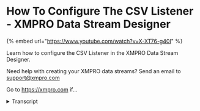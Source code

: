 # How To Configure The CSV Listener - XMPRO Data Stream Designer
{% embed url="https://www.youtube.com/watch?v=X-XT76-g40I" %}



Learn how to configure the CSV Listener in the XMPRO Data Stream Designer. 

Need help with creating your XMPRO data streams? Send an email to support@xmpro.com 

Go to https://xmpro.com if...
<details>
<summary>Transcript</summary>Learn how to configure the CSV Listener in the XMPRO Data Stream Designer. 

Need help with creating your XMPRO data streams? Send an email to support@xmpro.com 

Go to https://xmpro.com if...
and we are going to do here is look at

how to set up and configure the CSV

listener agent the scenes we listener

allows us to listen for data that comes

from a CSV file I already have an event

printer set up and configured this will

help us look at the data that is rich

from the CSV file what I now want to do

is to setup and configure my CSV

listener go to the tool box and search

for CSV you will find it under listeners

click on the agent and drag it to the

canvas note that the default name will

be given to it you can rename the agent

by clicking on the white space and start

typing

next connect the outfit endpoint of your

first Asian to the input endpoint of the

second and click Save

double click on your CSV less than agent

first make sure you using the correct

election if not select another

collection from the rock down next set

the polling interval for example if I

leave it as 10 seconds it will check for

new records in the CSV file every 10

seconds in the data section upload your

CSV file by clicking on select fog and

browsing to the location on desk where

it's stored as soon as the file is

successfully uploaded the columns in the

file will appear in the pilot section

specify the correct data type for each

of these columns

click apply click Save demonstrate how

the CSV listener works I'm going to run

the stream by clicking on publish to

view the data click on live view and

select your event printer agent click

Save and give it a few seconds you will

see data start coming through to expand

the page click on maximize

you
</details>
